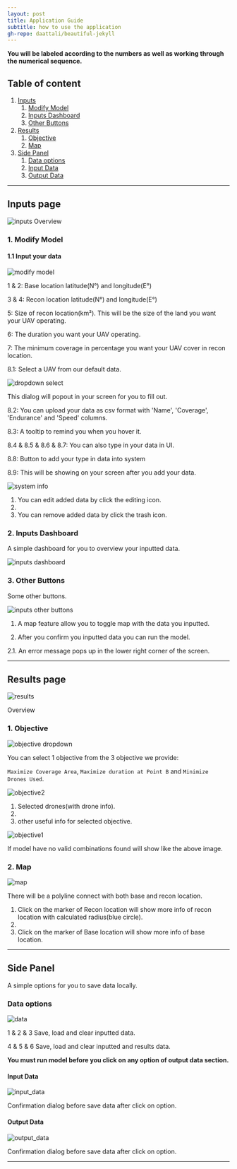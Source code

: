 ```yaml
---
layout: post
title: Application Guide
subtitle: how to use the application
gh-repo: daattali/beautiful-jekyll
---
```


**You will be labeled according to the numbers as well as working through the numerical sequence.**

## Table of content
1. [Inputs](#inputs-page)
   1. [Modify Model](#1-modify-model)
   2. [Inputs Dashboard](#2-inputs-dashboard)
   3. [Other Buttons](#3-other-buttons)
2. [Results](#results-page)
   1. [Objective](#1-objective)
   2. [Map](#2-map)
3. [Side Panel](#side-panel)
   1. [Data options](#data-options)
   2. [Input Data](#input-data)
   3. [Output Data](#output-data)

*******

## Inputs page

![inputs](https://github.com/OSDModeling/OSDModeling-Guide/blob/main/_posts/inputs.PNG?raw=true")
Overview

### 1. Modify Model

#### 1.1 Input your data

![modify model](https://github.com/OSDModeling/OSDModeling-Guide/blob/main/_posts/modify_model.PNG?raw=true")

1 & 2: Base location latitude(N°) and longitude(E°)

3 & 4: Recon location latitude(N°) and longitude(E°)

5: Size of recon location(km²). This will be the size of the land you want your UAV operating.

6: The duration you want your UAV operating.

7: The minimum coverage in percentage you want your UAV cover in recon location.

8.1: Select a UAV from our default data.

![dropdown select](https://github.com/OSDModeling/OSDModeling-Guide/blob/main/_posts/dropdown_select.PNG?raw=true")

This dialog will popout in your screen for you to fill out.

8.2: You can upload your data as csv format with 'Name', 'Coverage', 'Endurance' and 'Speed' columns.

8.3: A tooltip to remind you when you hover it.

8.4 & 8.5 & 8.6 & 8.7: You can also type in your data in UI.

8.8: Button to add your type in data into system

8.9: This will be showing on your screen after you add your data.

![system info](https://github.com/OSDModeling/OSDModeling-Guide/blob/main/_posts/system_info.PNG?raw=true")

1. You can edit added data by click the editing icon.
2. 
3. You can remove added data by click the trash icon.

### 2. Inputs Dashboard

A simple dashboard for you to overview your inputted data.

![inputs dashboard](https://github.com/OSDModeling/OSDModeling-Guide/blob/main/_posts/inputs_dashboard.PNG?raw=true")

### 3. Other Buttons

Some other buttons.

![inputs other buttons](https://github.com/OSDModeling/OSDModeling-Guide/blob/main/_posts/other_buttons.PNG?raw=true")

1. A map feature allow you to toggle map with the data you inputted.

2. After you confirm you inputted data you can run the model.

2.1. An error message pops up in the lower right corner of the screen.

************

## Results page

![results](https://github.com/OSDModeling/OSDModeling-Guide/blob/main/_posts/results.PNG?raw=true")

Overview

### 1. Objective

![objective dropdown](https://github.com/OSDModeling/OSDModeling-Guide/blob/main/_posts/objective_dropdown.PNG?raw=true")

You can select 1 objective from the 3 objective we provide:

`Maximize Coverage Area`, `Maximize duration at Point B` and `Minimize Drones Used`.

![objective2](https://github.com/OSDModeling/OSDModeling-Guide/blob/main/_posts/objective2.PNG?raw=true")

1. Selected drones(with drone info).
2. 
3. other useful info for selected objective.

![objective1](https://github.com/OSDModeling/OSDModeling-Guide/blob/main/_posts/objective1.PNG?raw=true")

If model have no valid combinations found will show like the above image.

### 2. Map

![map](https://github.com/OSDModeling/OSDModeling-Guide/blob/main/_posts/map.PNG?raw=true")

There will be a polyline connect with both base and recon location.

1. Click on the marker of Recon location will show more info of recon location with calculated radius(blue circle).
2. 
3. Click on the marker of Base location will show more info of base location.

**********

## Side Panel
A simple options for you to save data locally.
### Data options

![data](https://github.com/OSDModeling/OSDModeling-Guide/blob/main/_posts/data.PNG?raw=true")

1 & 2 & 3 Save, load and clear inputted data.

4 & 5 & 6 Save, load and clear inputted and results data.

**You must run model before you click on any option of output data section.**

#### Input Data

![input_data](https://github.com/OSDModeling/OSDModeling-Guide/blob/main/_posts/input_data.PNG?raw=true")

Confirmation dialog before save data after click on option.

#### Output Data

![output_data](https://github.com/OSDModeling/OSDModeling-Guide/blob/main/_posts/output_data.PNG?raw=true")

Confirmation dialog before save data after click on option.

**********